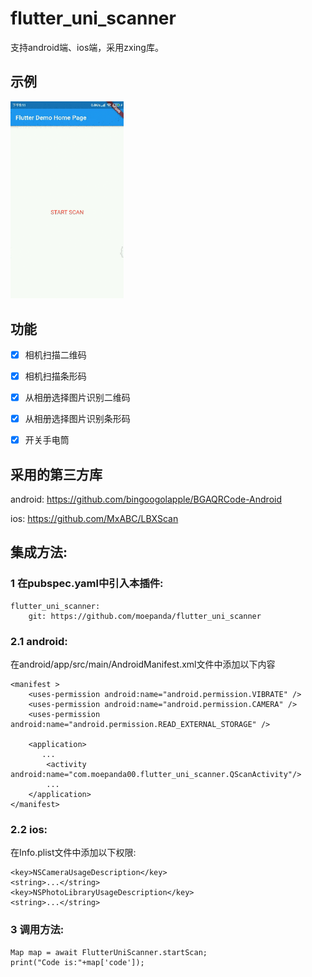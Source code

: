 # flutter_uni_scanner

支持android端、ios端，采用zxing库。

## 示例

<img src="example/assets/demo1.gif" width="36%">

## 功能
- [x] 相机扫描二维码
- [x] 相机扫描条形码
- [x] 从相册选择图片识别二维码
- [x] 从相册选择图片识别条形码
- [x] 开关手电筒


## 采用的第三方库

android:
https://github.com/bingoogolapple/BGAQRCode-Android

ios:
https://github.com/MxABC/LBXScan


## 集成方法:

### 1 在pubspec.yaml中引入本插件:

    flutter_uni_scanner:
        git: https://github.com/moepanda/flutter_uni_scanner

### 2.1 android:
在android/app/src/main/AndroidManifest.xml文件中添加以下内容

    <manifest >
        <uses-permission android:name="android.permission.VIBRATE" />
        <uses-permission android:name="android.permission.CAMERA" />
        <uses-permission android:name="android.permission.READ_EXTERNAL_STORAGE" />

        <application>
           ...
            <activity android:name="com.moepanda00.flutter_uni_scanner.QScanActivity"/>
            ...
        </application>
    </manifest>


### 2.2 ios:
在Info.plist文件中添加以下权限:

    <key>NSCameraUsageDescription</key>
    <string>...</string>
    <key>NSPhotoLibraryUsageDescription</key>
    <string>...</string>

### 3 调用方法:

    Map map = await FlutterUniScanner.startScan;
    print("Code is:"+map['code']);